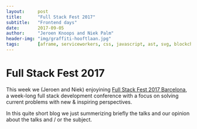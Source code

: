 ```yaml
---
layout:     post
title:      "Full Stack Fest 2017"
subtitle:   "Frontend days"
date:       2017-09-05
author:     "Jeroen Knoops and Niek Palm"
header-img: "img/graffiti-hooftlaan.jpg"
tags:       [aframe, serviceworkers, css, javascript, ast, svg, blockchain, react]
---
```


# Full Stack Fest 2017

This week we (Jeroen and Niek) enjoyining [Full Stack Fest 2017 Barcelona](https://2017.fullstackfest.com/),
a week-long full stack development conference with a focus on solving current problems with new & inspiring perspectives.

In this quite short blog we just summerizing briefly the talks and our opinion about the talks and / or the subject.
